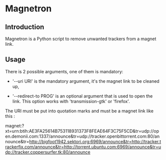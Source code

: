 Magnetron
=========

Introduction
------------
Magnetron is a Python script to remove unwanted trackers from a magnet link.

Usage
-----
There is 2 possible arguments, one of them is mandatory:

- '--uri URI' is the mandatory argument, it's the magnet link to be cleaned up,

- '--redirect-to PROG' is an optional argument that is used to open the link. This option works with 'transmission-gtk' or 'firefox'.

The URI must be put into quotation marks and must be a magnet link like this :

magnet:?xt=urn:btih:AE3FA25614B753118931373F8FEAE64F3C75F5CD&tr=udp://open.demonii.com:1337/announce&tr=udp://tracker.openbittorrent.com:80/announce&tr=http://bigfoot1942.sektori.org:6969/announce&tr=http://tracker.trackerfix.com/announce&tr=http://torrent.ubuntu.com:6969/announce&tr=udp://tracker.coppersurfer.tk:80/announce
